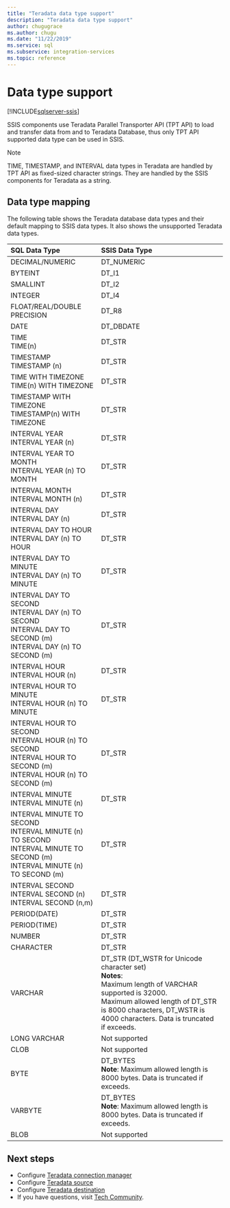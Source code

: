 ```yaml
---
title: "Teradata data type support"
description: "Teradata data type support"
author: chugugrace
ms.author: chugu
ms.date: "11/22/2019"
ms.service: sql
ms.subservice: integration-services
ms.topic: reference
---
```

# Data type support

[!INCLUDE[sqlserver-ssis](../../includes/applies-to-version/sqlserver-ssis.md)]

SSIS components use Teradata Parallel Transporter API (TPT API) to load and transfer data from and to Teradata Database, thus only TPT API supported data type can be used in SSIS.

> [!NOTE]
>
> TIME, TIMESTAMP, and INTERVAL data types in Teradata are handled by TPT API as fixed-sized character strings. They are handled by the SSIS components for Teradata as a string.

## Data type mapping

The following table shows the Teradata database data types and their default mapping to SSIS data types. It also shows the unsupported Teradata data types.

|SQL Data Type|SSIS Data Type|
|:-|:-|
|DECIMAL/NUMERIC|DT_NUMERIC|
|BYTEINT|DT_I1|
|SMALLINT|DT_I2|
|INTEGER|DT_I4|
|FLOAT/REAL/DOUBLE PRECISION|DT_R8|
|DATE|DT_DBDATE|
|TIME<br>TIME(n)|DT_STR|
|TIMESTAMP<br>TIMESTAMP (n)|DT_STR|
|TIME WITH TIMEZONE<br>TIME(n) WITH TIMEZONE|DT_STR|
|TIMESTAMP WITH TIMEZONE<br>TIMESTAMP(n) WITH TIMEZONE|DT_STR|
|INTERVAL YEAR<br>INTERVAL YEAR (n)|DT_STR|
|INTERVAL YEAR TO MONTH<br>INTERVAL YEAR (n) TO MONTH|DT_STR|
|INTERVAL MONTH<br>INTERVAL MONTH (n)|DT_STR|
|INTERVAL DAY<br>INTERVAL DAY (n)|DT_STR|
|INTERVAL DAY TO HOUR<br>INTERVAL DAY (n) TO HOUR|DT_STR|
|INTERVAL DAY TO MINUTE<br>INTERVAL DAY (n) TO MINUTE|DT_STR|
|INTERVAL DAY TO SECOND<br>INTERVAL DAY (n) TO SECOND<br>INTERVAL DAY TO SECOND (m)<br>INTERVAL DAY (n) TO SECOND (m)|DT_STR|
|INTERVAL HOUR<br>INTERVAL HOUR (n)|DT_STR|
|INTERVAL HOUR TO MINUTE<br>INTERVAL HOUR (n) TO MINUTE|DT_STR
|INTERVAL HOUR TO SECOND<br>INTERVAL HOUR (n) TO SECOND<br>INTERVAL HOUR TO SECOND (m)<br>INTERVAL HOUR (n) TO SECOND (m)|DT_STR|
|INTERVAL MINUTE<br>INTERVAL MINUTE (n)|DT_STR|
|INTERVAL MINUTE TO SECOND<br>INTERVAL MINUTE (n) TO SECOND<br>INTERVAL MINUTE TO SECOND (m)<br>INTERVAL MINUTE (n) TO SECOND (m)|DT_STR|
|INTERVAL SECOND<br>INTERVAL SECOND (n)<br>INTERVAL SECOND (n,m)|DT_STR|
|PERIOD(DATE)|DT_STR|
|PERIOD(TIME)|DT_STR|
|NUMBER|DT_STR|
|CHARACTER|DT_STR|
|VARCHAR|DT_STR (DT_WSTR for Unicode character set)<br>**Notes**:<br> Maximum length of VARCHAR supported is 32000. <br> Maximum allowed length of DT_STR is 8000 characters, DT_WSTR is 4000 characters. Data is truncated if exceeds.|
|LONG VARCHAR|Not supported|
|CLOB|Not supported|
|BYTE|DT_BYTES<br>**Note**: Maximum allowed length is 8000 bytes. Data is truncated if exceeds.|
|VARBYTE|DT_BYTES<br>**Note**: Maximum allowed length is 8000 bytes. Data is truncated if exceeds.|
|BLOB|Not supported|

## Next steps

- Configure [Teradata connection manager](teradata-connection-manager.md)
- Configure [Teradata source](teradata-source.md)
- Configure [Teradata destination](teradata-destination.md)
- If you have questions, visit [Tech Community](https://aka.ms/AA6iwdw).
